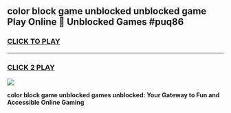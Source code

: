 
## color block game unblocked unblocked game Play Online 👋 Unblocked Games #puq86
<h3>
<a href="https://premium.freeplayer.one?title=color_block_game_unblocked&ref=21F">CLICK TO PLAY</a></h3>
<hr>

<h3>
<a href="https://premium.freeplayer.one?title=color_block_game_unblocked&ref=21F">CLICK 2 PLAY</a>
  
</h3>

<a href="https://premium.freeplayer.one?title=color_block_game_unblocked&ref=21F/"><img src="https://clearcache.store/games.png"></a>


**color block game unblocked games unblocked: Your Gateway to Fun and Accessible Online Gaming**

